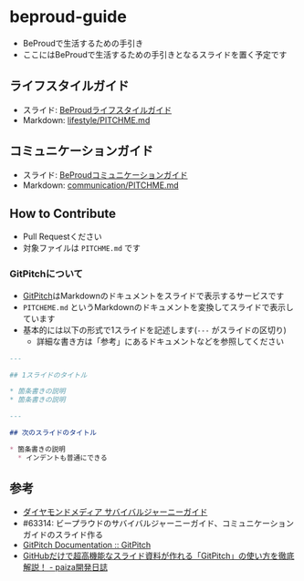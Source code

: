 # beproud-guide

* BeProudで生活するための手引き
* ここにはBeProudで生活するための手引きとなるスライドを置く予定です

## ライフスタイルガイド

* スライド: [BeProudライフスタイルガイド](https://gitpitch.com/beproud/beproud-guide?p=lifestyle)
* Markdown: [lifestyle/PITCHME.md](lifestyle/PITCHME.md)

## コミュニケーションガイド

* スライド: [BeProudコミュニケーションガイド](https://gitpitch.com/beproud/beproud-guide?p=communication)
* Markdown: [communication/PITCHME.md](communication/PITCHME.md)

## How to Contribute

* Pull Requestください
* 対象ファイルは `PITCHME.md` です

### GitPitchについて

* [GitPitch](https://gitpitch.com/)はMarkdownのドキュメントをスライドで表示するサービスです
* `PITCHEME.md` というMarkdownのドキュメントを変換してスライドで表示しています
* 基本的には以下の形式で1スライドを記述します(`---` がスライドの区切り)
  * 詳細な書き方は「参考」にあるドキュメントなどを参照してください

```markdown
---

## 1スライドのタイトル

* 箇条書きの説明
* 箇条書きの説明

--- 

## 次のスライドのタイトル

* 箇条書きの説明
  * インデントも普通にできる

```

## 参考

* [ダイヤモンドメディア サバイバルジャーニーガイド](https://www.slideshare.net/kozotakei/ss-81102661)
* #63314: ビープラウドのサバイバルジャーニーガイド、コミュニケーションガイドのスライド作る
* [GitPitch Documentation :: GitPitch](https://gitpitch.com/docs)
* [GitHubだけで超高機能なスライド資料が作れる「GitPitch」の使い方を徹底解説！ - paiza開発日誌](https://paiza.hatenablog.com/entry/2017/06/22/GitHub%E3%81%A0%E3%81%91%E3%81%A7%E8%B6%85%E9%AB%98%E6%A9%9F%E8%83%BD%E3%81%AA%E3%82%B9%E3%83%A9%E3%82%A4%E3%83%89%E8%B3%87%E6%96%99%E3%81%8C%E4%BD%9C%E3%82%8C%E3%82%8B%E3%80%8CGitPitch%E3%80%8D%E3%81%AE)

